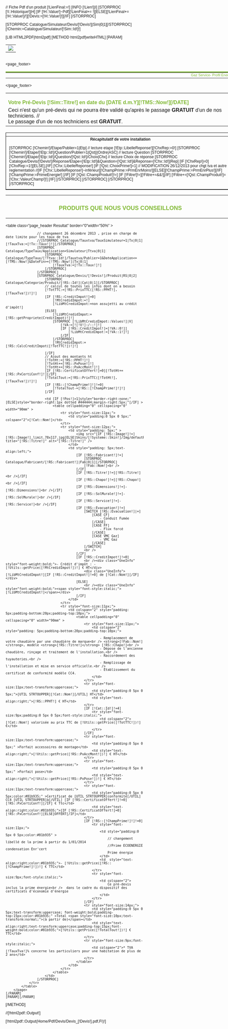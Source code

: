 // Fiche Pdf d'un produit
[!LienFinal:=!]
[INFO [!Lien!]|I]
[STORPROC [!I::Historique!]|H]
	[IF [!H::Value!]~Pdf][!LienFinal+= !][ELSE][!LienFinal+=[!H::Value!]/!][!Devis:=[!H::Value!]!][/IF]
[/STORPROC]

[STORPROC Catalogue/Simulateur/Devis/[!Devis!]|Sim|0|1][/STORPROC]
[!Chemin:=Catalogue/Simulateur/[!Sim::Id!]!]

[LIB HTML2PDF|html2pdf]
[METHOD html2pdf|writeHTML]
	[PARAM]
		<style type="text/css">
			body {font-family:arial;font-size:12px; }
			table.page_header { width:190mm; border: none; }
    			table.page_footer { width:190mm; border: none; border-top: solid 1mm #81b935; }
			td.italictd {font-style:italic;}
		</style>
		<page  pageset="old" backtop="14mm" backbottom="10mm" backleft="10mm" backright="10mm" >
			<table class="page_header" >
				<tr style="width:190mm;padding-top:5px;">
					<td style="text-align:center;vertical-align:top;">
						<img src="Skins/Public/Img/bando-devis.jpg"  />
					</td>
				</tr>
			</table>			
			<page_footer>	
				<table class="page_footer">
					<tr style="font-size:11px;">
						<td style="width:190mm;text-align:right;color:#81b935;">Gaz Service- Profil Énergie</td>
					</tr>
				</table>
			</page_footer>
			<table class="page_header" >
				<tr style="width:190mm;padding-top:5px;vertical-align:top;">
					<td style="font-weight:bold;font-size:16px;padding-top:20px;color:#81b935;">Votre Pré-Devis [!Sim::Titre!] en date du [DATE d.m.Y][!TMS::Now!][/DATE]</td>
				</tr>
				<tr style="width:190mm;vertical-align:top;">
					<td style="width:190mm;">
						Ceci n'est qu'un pré-devis qui ne pourra être validé qu'après le passage <b>GRATUIT</b> d'un de nos techniciens.
						//<br />Le passage d'un de nos techniciens est <b>GRATUIT</b>.
					</td>
				</tr>
			</table>
			<table class="page_header" style="border:1px solid #000;margin-top:20px;padding-top:10px;">
				<tr style="width:190mm;">
					<td style="width:190mm; text-align:center;font-weight:bold;font-size:12px;">Récapitulatif de votre installation</td>
				</tr>
				<tr style="width:190mm;padding-top:5px;">
					<td style="width:190mm;text-align:left;padding:10px;font-size:12px;"  >
						[STORPROC [!Chemin!]/Etape/Publier=1|Etp]
							// lecture etape
							[!Etp::LibelleReponse!][!ChxRep:=0!]
							[STORPROC [!Chemin!]/Etape/[!Etp::Id!]/Question/Publier=1|Qst|||Ordre|ASC]
								// lecture Question
								[STORPROC [!Chemin!]/Etape/[!Etp::Id!]/Question/[!Qst::Id!]/Choix|Chx]
									// lecture Choix de réponse
									[STORPROC Catalogue/Devis/[!Devis!]/Reponse/Etape=[!Etp::Id!]&Question=[!Qst::Id!]&Reponse=[!Chx::Id!]|Rep]
										<span>[IF [!ChxRep!]=0][!ChxRep:=1!][ELSE],[/IF] [!Chx::LibelleReponse!]</span>
										[IF [!Qst::ChoixPrime!]=1]
											// MODIFICATION 26/12/2013 pour chgt tva et autre reglementation
											//[IF [!Chx::LibelleReponse!]~inférieur][!ChampPrime:=PrmEnrMoins!][ELSE][!ChampPrime:=PrmEnrPlus!][/IF]
											[!ChampPrime:=PrimeEnergie!]
										[/IF]
										[IF [!Qst::ChampProduit!]!=]
											[IF [!Filtre!]!=][!Filtre+=&&!][/IF]
											[!Filtre+=[!Qst::ChampProduit!]=[!Chx::ValeurChamp!]!]
										[/IF]
									[/STORPROC]
								[/STORPROC]
							[/STORPROC]
							<br />
						[/STORPROC]
					</td> 
				</tr>
			</table>
			<table class="page_header" >
				<tr style="padding-top:5px;;vertical-align:top;">
					<td style="width:190mm;text-align:center;font-weight:bold;font-size:18px;text-transform:uppercase;padding-top:30px;padding-bottom:20px;color:#81b935;">Produits que nous vous conseillons</td>
				</tr>
			</table>
			<table class="page_header Resultat" border="0"width="50%" >
				<tr style="font-size:11px;">

					// changement 26 décembre 2013 , prise en charge de date limite pour les taux de tva
					//[STORPROC Catalogue/Tauxtva/TauxSimulateur=1|Tx|0|1][!TauxTva:=[!Tx::Taux!]!][/STORPROC]
					[STORPROC Catalogue/TypeTaux/Application=Simulateur|Ttva|0|1]
						[STORPROC Catalogue/TypeTaux/[!Ttva::Id!]/Tauxtva/Publier=1&DateApplication<=[!TMS::Now!]&DateFin>=[!TMS::Now!]|Tx|0|1]
							[!TauxTva:=[!Tx::Taux!]!]
						[/STORPROC]
					[/STORPROC]
					[STORPROC Catalogue/Devis/[!Devis!]/Produit|RS|0|2]
						[STORPROC Catalogue/Categorie/Produit/[!RS::Id!]|Cat|0|1][/STORPROC]
						// calcul de toutes les infos dont on a besoin
						[!TotTTC:=[!RS::PrixTTC([!RS::PPHT!],[!TauxTva!])!]!]
						[IF [!RS::CreditImpot!]=0]
							[!MtCredidImpot:=!]
							[!LibMtCredidImpot:=non assujetti au crédit d'impôt!]
						[ELSE]
							[!LibMtCredidImpot:=[!RS::getPropriete(CreditImpot)!]!]
							[STORPROC [!LibMtCredidImpot::Values!]|V]
								[!VA:=[![!V!]:/::!]!]
								[IF [!RS::CreditImpot!]=[!VA::0!]]
									[!LibMtCredidImpot:=[!VA::1!]!]
								[/IF]
							[/STORPROC]
							[!MtCredidImpot:=[!RS::CalcCreditImpot([!TotTTC!])!]!]
				
						[/IF]
						// Ajout des montants ht
						[!TotHt:=[!RS::PPHT!]!]
						[!TotHt+=[!RS::PxPose!]!]
						[!TotHt+=[!RS::PxAccMont!]!]
						[IF [!RS::CertificatOffert!]=0][!TotHt+=[!RS::PxCertiConf!]!][/IF]
						[!TotalTout:=[!RS::PrixTTC([!TotHt!],[!TauxTva!])!]!]
						[IF [!RS::[!ChampPrime!]!]!=0]
							[!TotalTout-=[!RS::[!ChampPrime!]!]!]
						[/IF]

						<td [IF [!Pos!]>1]style="border-right:none;"[ELSE]style="border-right:1px dotted #444444;margin-right:5px;"[/IF] >
							<table cellpadding="0" cellspacing="0" width="90mm" >
								<tr style="font-size:11px;">
									<td style="padding:0 5px 0 5px;" colspan="2">[!Cat::Nom!]</td>
								</tr>
								<tr style="font-size:12px;">
									<td style="padding: 5px;" >
										<img src="[IF [!RS::Image!]!=][!RS::Image!].limit.78x117.jpg[ELSE]Skins/[!Systeme::Skin!]/Img/defautProd.jpg.limit.78x117.jpg[/IF]" title="[!RS::Titre!]" alt="[!RS::Titre!]" />
									</td>
									<td style="padding: 5px;text-align:left;">
										[IF [!RS::Fabricant!]!=]
											[STORPROC Catalogue/Fabricant/[!RS::Fabricant!]|Fab|0|1][/STORPROC]
											[!Fab::Nom!]<br />
										[/IF]
										[IF [!RS::Titre!]!=][!RS::Titre!]<br />[/IF]						
										[IF [!RS::Chapo!]!=][!RS::Chapo!]<br />[/IF]
										[IF [!RS::Dimensions!]!=]- [!RS::Dimensions!]<br />[/IF]
										[IF [!RS::SolMurale!]!=]- [!RS::SolMurale!]<br />[/IF]
										[IF [!RS::Service!]!=]- [!RS::Service!]<br />[/IF]
										[IF [!RS::Evacuation!]!=]
											[SWITCH [!RS::Evacuation!]|=]
												[CASE CF]
													- Conduit Fumée
												[/CASE]
												[CASE FF]
													- Flux forcé
												[/CASE]
												[CASE VMC Gaz]
													- VMC Gaz
												[/CASE]
											[/SWITCH]
											<br />
										[/IF]
										[IF [!RS::CreditImpot!]!=0]
											<br /><div class="UneInfo" style="font-weight:bold;">- Crédit d'impôt : - [!Utils::getPrice([!MtCredidImpot!])!] € HT</div>
											<div class="UneInfo">[!LibMtCredidImpot!][IF [!RS::CreditImpot!]!=0] de [!Cat::Nom!][/IF]</div>
										[ELSE]
											<br /><div class="UneInfo" style="font-weight:bold;"><span style="font-style:italic;">[!LibMtCredidImpot!]</span></div>
										[/IF]
									</td>
								</tr>
								<tr style="font-size:11px;">
									<td colspan="2" style="padding: 5px;padding-bottom:20px;padding-top:10px;">
										<table cellpadding="0" cellspacing="0" width="90mm" >
											<tr style="font-size:11px;">
												<td colspan="2" style="padding: 5px;padding-bottom:20px;padding-top:10px;">
								
													- Remplacement de votre chaudière par une chaudière de marque<br /> <strong>[!Fab::Nom!]</strong>, modèle <strong>[!RS::Titre!]</strong> [!RS::Chapo!]<br />
													- Dépose de l'ancienne chaudière, rinçage et traitement de l'installation.<br />
													- Raccordement des tuyauteries.<br />
													- Remplissage de l'installation et mise en service officielle.<br />
													- Établissement du certificat de conformité modèle CC4.
												</td>
											</tr>
											<tr style="font-size:11px;text-transform:uppercase;">
												<td style="padding:0 5px 0 5px;">[UTIL STRTOUPPER][!Cat::Nom!][/UTIL] HT</td>
												<td style="text-align:right;">[!RS::PPHT!] € HT</td>
											</tr>
											[IF [!Cat::Id!]!=4]
												<tr style="font-size:9px;padding:0 5px 0 5px;font-style:italic;">
													<td colspan="2">[!Cat::Nom!] valorisée au prix TTC de [!Utils::getPrice([!TotTTC!])!] €</td>
												</tr>
											[/IF]
											<tr style="font-size:11px;text-transform:uppercase;">
												<td style="padding:0 5px 0 5px;" >Forfait accessoires de montage</td>
												<td style="text-align:right;">[!Utils::getPrice([!RS::PxAccMont!])!] € HT</td>
											</tr>
											<tr style="font-size:11px;text-transform:uppercase;">
												<td style="padding:0 5px 0 5px;" >Forfait pose</td>
												<td style="text-align:right;">[!Utils::getPrice([!RS::PxPose!])!] € HT</td>
											</tr>
											<tr style="font-size:11px;text-transform:uppercase;">
												<td style="padding:0 5px 0 5px;color:#81b935;" >Certificat de [UTIL STRTOUPPER]conformité[/UTIL] CC4 [UTIL STRTOUPPER]à[/UTIL] [IF [!RS::CertificatOffert!]!=0] [!RS::PxCertiConf!][/IF] € Ttc</td>
												<td style="text-align:right;color:#81b935;">[IF [!RS::CertificatOffert!]=0][!RS::PxCertiConf!][ELSE]OFFERT[/IF]</td>
											</tr>
											[IF [!RS::[!ChampPrime!]!]!=0]
												<tr style="font-size:11px;">
													<td style="padding:0 5px 0 5px;color:#81b935" >
														// changement libellé de la prime à partir du 1/01/2014
														//Prime ECOENERGIE condensation Enr'cert
														Prime énergie
													</td>
													<td  style="text-align:right;color:#81b935;">- [!Utils::getPrice([!RS::[!ChampPrime!]!])!] € TTC</td>
												</tr>
												<tr style="font-size:9px;font-style:italic;">
													<td colspan="2">
														Ce pré-devis inclus la prime énergie<br />  dans le cadre du dispositif des certificats d'économie d'énergie
													</td>
												</tr>
											[/IF]
											<tr style="font-size:14px;">
												<td style="padding:0 5px 0 5px;text-transform:uppercase; font-weight:bold;padding-top:15px;color:#81b935;" >Total <span style="font-size:10px;text-transform:normal;">(à partir de)</span></td>
												<td style="text-align:right;text-transform:uppercase;padding-top:15px;font-weight:bold;color:#81b935;">[!Utils::getPrice([!TotalTout!])!] € TTC</td>
											</tr>
											<tr style="font-size:9px;font-style:italic;">
												<td colspan="2">* TVA [!TauxTva!]% concerne les particuliers pour une habitation de plus de 2 ans</td>
											</tr>
										</table>
									</td>
								</tr>
							</table>
						</td>
					[/STORPROC]
				</tr>
			</table>
		</page>	
	[/PARAM]
	[PARAM][/PARAM]
[/METHOD]

//[!html2pdf::Output!]

[!html2pdf::Output(Home/Pdf/Devis/Devis_[!Devis!].pdf,FI)!]
